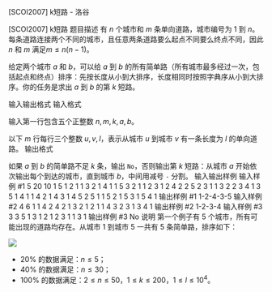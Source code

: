 



[SCOI2007] k短路 - 洛谷














[SCOI2007] k短路
题目描述
有 $n$ 个城市和 $m$ 条单向道路，城市编号为 $1$ 到 $n$。每条道路连接两个不同的城市，且任意两条道路要么起点不同要么终点不同，因此 $n$ 和 $m$ 满足$m \le n(n-1)$。

给定两个城市 $a$ 和 $b$，可以给 $a$ 到 $b$ 的所有简单路（所有城市最多经过一次，包括起点和终点）排序：先按长度从小到大排序，长度相同时按照字典序从小到大排序。你的任务是求出 $a$ 到 $b$ 的第 $k$ 短路。

输入输出格式
输入格式

输入第一行包含五个正整数 $n,m,k,a,b$。

以下 $m$ 行每行三个整数 $u,v,l$，表示从城市 $u$ 到城市 $v$ 有一条长度为 $l$ 的单向道路。
输出格式

如果 $a$ 到 $b$ 的简单路不足 $k$ 条，输出 `No`，否则输出第 $k$ 短路：从城市 $a$ 开始依次输出每个到达的城市，直到城市 $b$，中间用减号 `-` 分割。
输入输出样例
输入样例 #1
5 20 10 1 5
1 2 1
1 3 2
1 4 1
1 5 3
2 1 1
2 3 1
2 4 2
2 5 2
3 1 1
3 2 2
3 4 1
3 5 1
4 1 1
4 2 1
4 3 1
4 5 2
5 1 1
5 2 1
5 3 1
5 4 1
输出样例 #1
1-2-4-3-5
输入样例 #2
4 6 1 1 4
2 4 2
1 3 2
1 2 1
1 4 3
2 3 1
3 4 1
输出样例 #2
1-2-3-4
输入样例 #3
3 3 5 1 3
1 2 1
2 3 1
1 3 1
输出样例 #3
No
说明
第一个例子有 $5$ 个城市，所有可能出现的道路均存在。从城市 $1$ 到城市 $5$ 一共有 $5$ 条简单路，排序如下：

![](https://cdn.luogu.com.cn/upload/pic/17706.png)

- $20\%$ 的数据满足：$n\leq 5$；
- $40\%$ 的数据满足：$n\leq 30$；
- $100\%$ 的数据满足：$2\leq n\leq 50$，$1\leq k\leq 200$，$1\le l\le 10^4$。






